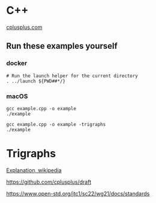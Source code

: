 # C++

[cplusplus.com](http://www.cplusplus.com/doc/tutorial/)

## Run these examples yourself

### docker

```
# Run the launch helper for the current directory
. ../launch ${PWD##*/}
```

### macOS

```
gcc example.cpp -o example
./example

gcc example.cpp -o example -trigraphs
./example
```


# Trigraphs

[Explanation, wikipedia](https://en.wikipedia.org/wiki/Digraphs_and_trigraphs#C)

https://github.com/cplusplus/draft

https://www.open-std.org/jtc1/sc22/wg21/docs/standards
